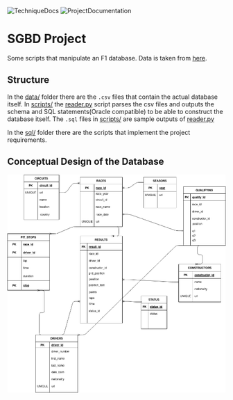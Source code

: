 ![TechniqueDocs](https://github.com/AlexandruIca/SGBD/workflows/GenerateTechniqueDocumentation/badge.svg)
![ProjectDocumentation](https://github.com/AlexandruIca/SGBD/workflows/ProjectDocumentation/badge.svg)

# SGBD Project
Some scripts that manipulate an F1 database. Data is taken from [here](https://ergast.com/mrd/db/).

## Structure
In the [data/](./data/) folder there are the `.csv` files that contain the actual database itself. In [scripts/](./scripts/) the [reader.py](./scripts/reader.py) script parses the csv files and outputs the schema and SQL statements(Oracle compatible) to be able to construct the database itself. The `.sql` files in [scripts/](./scripts/) are sample outputs of [reader.py](./scripts/reader.py)

In the [sql/](./sql/) folder there are the scripts that implement the project requirements.

## Conceptual Design of the Database
![Diagram of the database](./media/ProiectSGBD_DC.png)
